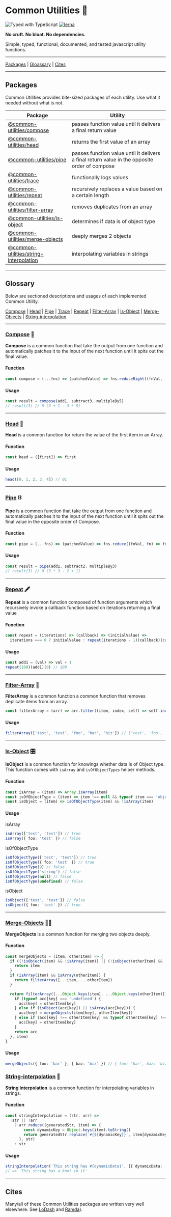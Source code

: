 # Common Utilities 🧰

![Typed with TypeScript](https://flat.badgen.net/badge/icon/Typed?icon=typescript&label&labelColor=blue&color=555555)
[![lerna](https://img.shields.io/badge/maintained%20with-lerna-cc00ff.svg)](https://lerna.js.org/)

**No cruft. No bloat. No dependencies.**

Simple, typed, functional, documented, and tested javascript utility functions.

---

[Packages](#packages) | [Gloassary](#glossary) | [Cites](#cites)

---

## Packages

Common Utilities provides bite-sized packages of each utility. Use what it needed without what is not.

| Package                                                                  | Utility                                                                                       |
| ------------------------------------------------------------------------ | --------------------------------------------------------------------------------------------- |
| [@common-utilities/compose](/packages/compose)                           | passes function value until it delivers a final return value                                  |
| [@common-utilities/head](/packages/head)                                 | returns the first value of an array                                                           |
| [@common-utilities/pipe](/packages/pipe)                                 | passes function value until it delivers a final return value in the opposite order of compose |
| [@common-utilities/trace](/packages/trace)                               | functionally logs values                                                                      |
| [@common-utilities/repeat](/packages/repeat)                             | recursively replaces a value based on a certain length                                        |
| [@common-utilities/filter-array](/packages/filter-array)                 | removes duplicates from an array                                                              |
| [@common-utilities/is-object](/packages/is-object)                       | determines if data is of object type                                                          |
| [@common-utilities/merge-objects](/packages/merge-objects)               | deeply merges 2 objects                                                                       |
| [@common-utilities/string-interpolation](/packages/string-interpolation) | interpolating variables in strings                                                            |

---

## Glossary

Below are sectioned descriptions and usages of each implemented Common Utility.

[Compose](#compose) | [Head](#head) | [Pipe](#pipe) | [Trace](#trace) | [Repeat](#repeat) | [Filter-Array](#filter-array) | [Is-Object](#is-object) | [Merge-Objects](#merge-objects) | [String-interpolation](#string-interpolation)

---

### [Compose](/packages/compose) 🚂

**Compose** is a common function that take the output from one function and automatically patches it to the input of the next function until it spits out the final value.

#### Function

```typescript
const compose = (...fns) => (patchedValue) => fns.reduceRight((fnVal, fn) => fn(fnVal), patchedValue)
```

#### Usage

```typescript
const result = compose(add1, subtract3, multipleBy5)
// result(3) // 5 (3 + 1 - 3 * 5)
```

---

### [Head](/packages/head) 👤

**Head** is a common function for return the value of the first item in an Array.

#### Function

```typescript
const head = ([first]) => first
```

#### Usage

```typescript
head([0, 1, 2, 3, 4]) // 01
```

---

### [Pipe](/packages/pipe) ⛓

**Pipe** is a common function that take the output from one function and automatically patches it to the input of the next function until it spits out the final value in the opposite order of Compose.

#### Function

```typescript
const pipe = (...fns) => (patchedValue) => fns.reduce((fnVal, fn) => fn(fnVal), patchedValue)
```

#### Usage

```typescript
const result = pipe(add1, subtract2, multipleBy3)
// result(3) // 8 (3 * 3 - 2 + 1)
```

---

### [Repeat](/packages/repeat) 🖋

**Repeat** is a common function composed of function arguments which recursively invoke a callback function based on iterations returning a final value

#### Function

```typescript
const repeat = (iterations) => (callback) => (initialValue) =>
  iterations === 0 ? initialValue : repeat(iterations - 1)(callback)(callback(initialValue))
```

#### Usage

```typescript
const add1 = (val) => val + 1
repeat(100)(add1)(0) // 100
```

---

### [Filter-Array](/packages/filter-array) 🧹

**FilterArray** is a common function a common function that removes deplicate items from an array.

```typescript
const filterArray = (arr) => arr.filter((item, index, self) => self.indexOf(item) === index)
```

#### Usage

```typescript
filterArray(['test', 'test', 'foo', 'bar', 'biz']) // ['test', 'foo', 'bar', 'biz'])
```

---

### [Is-Object](/packages/is-object) 🎛

**IsObject** is a common function for knowings whether data is of Object type.
This function comes with `isArray` and `isOfObjectTypes` helper methods.

#### Function

```typescript
const isArray = (item) => Array.isArray(item)
const isOfObjectType = (item) => item !== null && typeof item === 'object'
const isObject = (item) => isOfObjectType(item) && !isArray(item)
```

#### Usage

isArray

```typescript
isArray(['test', 'test']) // true
isArray({ foo: 'test' }) // false
```

isOfObjectType

```typescript
isOfObjectType(['test', 'test']) // true
isOfObjectType({ foo: 'test' }) // true
isOfObjectType(9) // false
isOfObjectType('string') // false
isOfObjectType(null) // false
isOfObjectType(undefined) // false
```

isObject

```typescript
isObject(['test', 'test']) // false
isObject({ foo: 'test' }) // true
```

---

### [Merge-Objects](/packages/merge-objects) 👯‍♂️

**MergeObjects** is a common function for merging two objects deeply.

#### Function

```typescript
const mergeObjects = (item, otherItem) => {
  if ((!isObject(item) && !isArray(item)) || (!isObject(otherItem) && !isArray(otherItem))) {
    return item
  }
  if (isArray(item) && isArray(otherItem)) {
    return filterArray([...item, ...otherItem])
  }

  return filterArray([...Object.keys(item), ...Object.keys(otherItem)]).reduce((acc, key: string) => {
    if (typeof acc[key] === 'undefined') {
      acc[key] = otherItem[key]
    } else if (isObject(acc[key]) || isArray(acc[key])) {
      acc[key] = mergeObjects(item[key], otherItem[key])
    } else if (acc[key] !== otherItem[key] && typeof otherItem[key] !== 'undefined') {
      acc[key] = otherItem[key]
    }
    return acc
  }, item)
}
```

#### Usage

```typescript
mergeObjects({ foo: 'bar' }, { baz: 'biz' }) // { foo: 'bar', baz: 'biz' }
```

### [String-interpolation](/packages/string-interpolation) 🧵

**String Interpolation** is a common function for interpolating variables in strings.

#### Function

```typescript
const stringInterpolation = (str, arr) =>
  !str || !arr
    ? arr.reduce((generatedStr, item) => {
        const dynamicKey = Object.keys(item).toString()
        return generatedStr.replace(`#{${dynamicKey}}`, item[dynamicKey])
      }, str)
    : str
```

#### Usage

```typescript
stringInterpolation('This string has #{dynamicData}', [{ dynamicData: 'a knot in it' }])
// => 'This string has a knot in it'
```

---

## Cites

Many/all of these Common Utilities packages are written very well elsewhere.
See [LoDash](https://lodash.com/) and [Ramda](https://ramdajs.com/docs/)).

